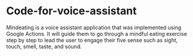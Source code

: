 # Code-for-voice-assistant

Mindeating is a voice assistant application that was implemented using Google Actions. It will guide
them to go through a mindful eating exercise step by step to lead the user to engage their five sense
such as sight, touch, smell, taste, and sound.
